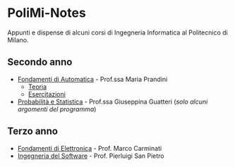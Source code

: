 # PoliMi-Notes
Appunti e dispense di alcuni corsi di Ingegneria Informatica al Politecnico di Milano.

## Secondo anno
* [Fondamenti di Automatica](./Fondamenti%20di%20Automatica) - Prof.ssa Maria Prandini
  * [Teoria](./Fondamenti%20di%20Automatica/Teoria)
  * [Esercitazioni](./Fondamenti%20di%20Automatica/Esercizi)
* [Probabilità e Statistica](./Probabilit%C3%A0%20e%20Statistica) - Prof.ssa Giuseppina Guatteri (_solo alcuni argomenti del programma_)

## Terzo anno
* [Fondamenti di Elettronica](./Elettronica/Teoria) - Prof. Marco Carminati
* [Ingegneria del Software](./Ingegneria%20del%20Software) - Prof. Pierluigi San Pietro
